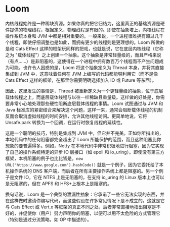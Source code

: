# Loom

内核线程始终是一种稀缺资源。如果你真的把它归结为，这里真正的基础资源是硬件提供的物理线程，根据定义，物理线程是有限的。即使在抽象塔上，内核线程在操作系统本身和 JVM 中都是相对重要的。一般来说，一个进程很难拥有超过几千个线程，即使仔细调整也是如此，而拥有更少的线程则是更理想的。Loom 所做的是和 Cats Effect 这样的框架玩同样的把戏，也就是说，它在底层内核线程（它称之为 "载体线程"）之上创建一个抽象。这个抽象是非常轻量级的，而且严格来说（有点......）是非阻塞的，这使得在一个进程中拥有数百万个线程而不产生问题成为可能。也许令人困惑的是，Loom 将这个抽象定义为 Thread 本身，并将其直接集成到 JVM 中，这意味着任何在 JVM 上编写的代码都能够利用它（而不是像 Cats Effect 这样的框架，在那里你需要明确选择加入 IO 或 Future 等东西）。

因此，这里发生的事情是，Thread 被重新定义为一个更轻量级的抽象，位于底层载体线程之上，而底层载体线程与以往一样稀缺且重量级。这样做的好处是，你需要非常小心地处理那些硬性阻断底层载体线程的事情。Loom 试图通过与 JVM 和 Java 标准库的紧密结合来解决这个问题，这样一来，通常会阻断载体线程的机制反而会取消虚拟线程的时间安排，允许其他线程访问。更简单地说，它将 Unsafe.park 转换为一个回调，在运行时恢复线程的延续性。

这是一个聪明的技巧，特别是集成到 JVM 中，但它并不完美。正如你所指出的，本地代码中的任何阻塞都完全超出了 Loom 所能保护的范围，而且这种阻塞比你想象的要普遍得多。例如，Netty 在本地代码中非常积极地进行阻塞，因为它实现了自己的操作系统特定的异步 IO 层接口（如 epoll 和 io_uring）。即使没有第三方框架，本机阻塞的例子也比比皆是。`new URL("https://www.google.com").hashCode()` 就是一个例子，因为它委托给了本机操作系统的 DNS 客户端，而后者在所有主要操作系统上都是阻塞的。另一个例子是文件 IO，它在 NTFS 上是无阻塞的，在支持 io_uring 的 Linux 版本上也可以是无阻塞的，但在 APFS 和 HFS+上根本上是阻塞的。

换句话说，Loom 是一个典型的泄漏性抽象：它承诺了一些它无法实现的东西，并在这样做时邀请你编写代码，而这些假设在许多常见情况下是不成立的。这就是它与 Cats Effect 或 Vert.x 等框架的真正不同之处，后者非常直接地指出阻塞是不好的，并促使你（用户）努力声明你的阻塞，以便可以用不太危险的方式管理它（特别是通过分流策略，如 OP 中描述的）。
